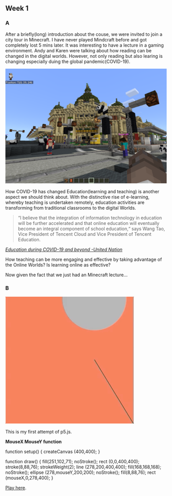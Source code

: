 ## Week 1

### A

After a briefly(long) introduction about the couse, we were invited to join a city tour in Minecraft. I have never played Mindcraft before and got completely lost 5 mins later. It was interesting to have a lecture in a gaming environment. Andy and Karen were talking about how reading can be changed in the digital worlds. However, not only reading but also learing is changing especially duing the global pandemic(COVID-19).


![Image of Minecraft](https://github.com/Raymondvonz/CodeWords/blob/master/W1/Pic1_Minecraft.PNG)


How COVID-19 has changed Education(learning and teaching) is another aspect we should think about. With the distinctive rise of e-learning, whereby teaching is undertaken remotely, education activities are transforming from traditional classrooms to the digital Worlds. 


> “I believe that the integration of information technology in education will be further accelerated and that online education will eventually become an integral component of school education,“ says Wang Tao, Vice President of Tencent Cloud and Vice President of Tencent Education.


[*Education during COVID-19 and beyond -United Nation*](https://www.un.org/development/desa/dspd/wp-content/uploads/sites/22/2020/08/sg_policy_brief_covid-19_and_education_august_2020.pdf)

How teaching can be more engaging and effective by taking advantage of the Online Worlds?
Is learning online as effective?

Now given the fact that we just had an Minecraft lecture...


### B

![Image of R](https://github.com/Raymondvonz/CodeWords/blob/master/W1/R.gif)

This is my first attempt of p5.js.

**MouseX MouseY function**

function setup() {
  createCanvas (400,400);
 }


function draw() { 
  fill(251,102,71);
  noStroke();
  rect (0,0,400,400);
  stroke(8,88,76);
  strokeWeight(2);
  line (278,200,400,400);
  fill(168,168,168);
  noStroke();
  ellipse (278,mouseY,200,200);
  noStroke();
  fill(8,88,76);
  rect (mouseX,0,278,400);
 }
 
[Play here](https://raymondvonz.github.io/CodeWords/W1/R_firstattempt/).
